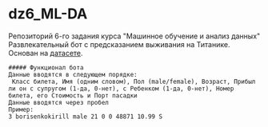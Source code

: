 # dz6_ML-DA
Репозиторий 6-го задания курса "Машинное обучение и анализ данных"
Развлекательный бот с предсказанием выживания на Титанике. Основан на [датасете](https://www.kaggle.com/competitions/titanic/data?select=test.csv).
```no-highlight
##### Функционал бота
Данные вводятся в следующем порядке:
 Класс билета, Имя (одним словом), Пол (male/female), Возраст, Прибыл ли он с супругом (1-да, 0-нет), с Ребенком (1-да, 0-нет), Номер билета, его Стоимость и Порт пасадки
Данные вводятся через пробел
Пример:
3 borisenkokirill male 21 0 0 48871 10.99 S

```


